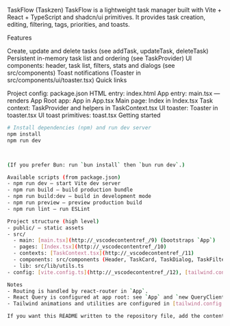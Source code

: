 TaskFlow (Taskzen)
TaskFlow is a lightweight task manager built with Vite + React + TypeScript and shadcn/ui primitives. It provides task creation, editing, filtering, tags, priorities, and toasts.

Features

Create, update and delete tasks (see addTask, updateTask, deleteTask)
Persistent in-memory task list and ordering (see TaskProvider)
UI components: header, task list, filters, stats and dialogs (see src/components)
Toast notifications (Toaster in src/components/ui/toaster.tsx)
Quick links

Project config: package.json
HTML entry: index.html
App entry: main.tsx — renders App
Root app: App in App.tsx
Main page: Index in Index.tsx
Task context: TaskProvider and helpers in TaskContext.tsx
UI toaster: Toaster in toaster.tsx
UI toast primitives: toast.tsx
Getting started
```sh
# Install dependencies (npm) and run dev server
npm install
npm run dev



(If you prefer Bun: run `bun install` then `bun run dev`.)

Available scripts (from package.json)
- npm run dev — start Vite dev server
- npm run build — build production bundle
- npm run build:dev — build in development mode
- npm run preview — preview production build
- npm run lint — run ESLint

Project structure (high level)
- public/ — static assets
- src/
  - main: [main.tsx](http://_vscodecontentref_/9) (bootstraps `App`)
  - pages: [Index.tsx](http://_vscodecontentref_/10)
  - contexts: [TaskContext.tsx](http://_vscodecontentref_/11)
  - components: src/components (Header, TaskCard, TaskDialog, TaskFilters, TaskList, TaskStats, ui/)
  - lib: src/lib/utils.ts
- config: [vite.config.ts](http://_vscodecontentref_/12), [tailwind.config.ts](http://_vscodecontentref_/13)

Notes
- Routing is handled by react-router in `App`.
- React Query is configured at app root: see `App` and `new QueryClient()`.
- Tailwind animations and utilities are configured in [tailwind.config.ts](http://_vscodecontentref_/14).

If you want this README written to the repository file, add the content above to README.md.